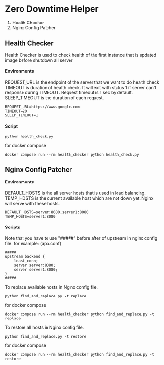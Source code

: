 # Zero Downtime Helper
1. Health Checker
2. Nginx Config Patcher

## Health Checker
Health Checker is used to check health of the first instance that is updated image before shutdown all server

#### Environments
REQUEST_URL is the endpoint of the server that we want to do health check
TIMEOUT is duration of health check. It will exit with status 1 if server can't response during TIMEOUT.
Request timeout is 1 sec by default.
SLEEP_TIMEOUT is the duration of each request.
```
REQUEST_URL=https://www.google.com
TIMEOUT=20
SLEEP_TIMEOUT=1
```

#### Script

```
python health_check.py
```

for docker compose
```
docker compose run --rm health_checker python health_check.py
```

## Nginx Config Patcher


#### Environments
DEFAULT_HOSTS is the all server hosts that is used in load balancing.
TEMP_HOSTS is the current available host which are not down yet. Nginx will serve with these hosts.
```
DEFAULT_HOSTS=server:8080,server1:8080
TEMP_HOSTS=server1:8080
```

#### Scripts
Note that you have to use "#####" before after of upstream in nginx config file.
for example:
(app.conf)
```
#####
upstream backend {
    least_conn;
    server server:8080;
    server server1:8080;
}
#####
```

To replace available hosts in Nginx config file.

```
python find_and_replace.py -t replace
```

for docker compose
```
docker compose run --rm health_checker python find_and_replace.py -t replace
```


To restore all hosts in Nginx config file.
```
python find_and_replace.py -t restore
```

for docker compose
```
docker compose run --rm health_checker python find_and_replace.py -t restore
```
